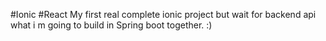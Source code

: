 #Ionic #React
My first real complete ionic project but wait for backend api what i m going to build in Spring boot together. :)

